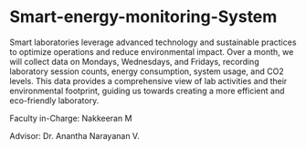 # Smart-energy-monitoring-System

Smart laboratories leverage advanced technology and sustainable practices to optimize operations and reduce environmental impact. Over a month, we will collect data on Mondays, Wednesdays, and Fridays, recording laboratory session counts, energy consumption, system usage, and CO2 levels. This data provides a comprehensive view of lab activities and their environmental footprint, guiding us towards creating a more efficient and eco-friendly laboratory.


Faculty in-Charge: Nakkeeran M

Advisor: Dr. Anantha Narayanan V.

